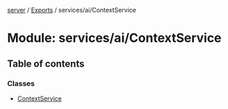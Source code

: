 [server](../README.md) / [Exports](../modules.md) / services/ai/ContextService

# Module: services/ai/ContextService

## Table of contents

### Classes

- [ContextService](../classes/services_ai_ContextService.ContextService.md)
